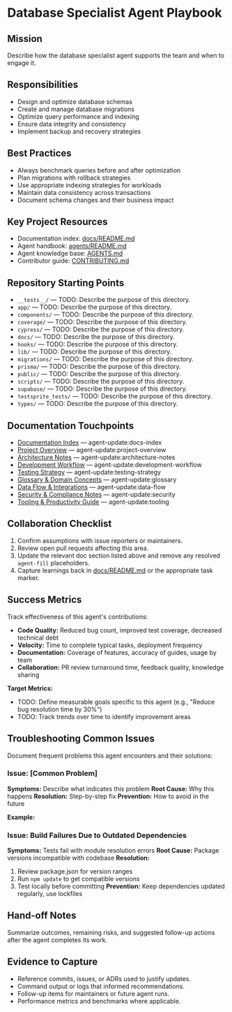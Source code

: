<!-- agent-update:start:agent-database-specialist -->

# Database Specialist Agent Playbook

## Mission

Describe how the database specialist agent supports the team and when to engage it.

## Responsibilities

- Design and optimize database schemas
- Create and manage database migrations
- Optimize query performance and indexing
- Ensure data integrity and consistency
- Implement backup and recovery strategies

## Best Practices

- Always benchmark queries before and after optimization
- Plan migrations with rollback strategies
- Use appropriate indexing strategies for workloads
- Maintain data consistency across transactions
- Document schema changes and their business impact

## Key Project Resources

- Documentation index: [docs/README.md](../docs/README.md)
- Agent handbook: [agents/README.md](./README.md)
- Agent knowledge base: [AGENTS.md](../../AGENTS.md)
- Contributor guide: [CONTRIBUTING.md](../../CONTRIBUTING.md)

## Repository Starting Points

- `__tests__/` — TODO: Describe the purpose of this directory.
- `app/` — TODO: Describe the purpose of this directory.
- `components/` — TODO: Describe the purpose of this directory.
- `coverage/` — TODO: Describe the purpose of this directory.
- `cypress/` — TODO: Describe the purpose of this directory.
- `docs/` — TODO: Describe the purpose of this directory.
- `hooks/` — TODO: Describe the purpose of this directory.
- `lib/` — TODO: Describe the purpose of this directory.
- `migrations/` — TODO: Describe the purpose of this directory.
- `prisma/` — TODO: Describe the purpose of this directory.
- `public/` — TODO: Describe the purpose of this directory.
- `scripts/` — TODO: Describe the purpose of this directory.
- `supabase/` — TODO: Describe the purpose of this directory.
- `testsprite_tests/` — TODO: Describe the purpose of this directory.
- `types/` — TODO: Describe the purpose of this directory.

## Documentation Touchpoints

- [Documentation Index](../docs/README.md) — agent-update:docs-index
- [Project Overview](../docs/project-overview.md) — agent-update:project-overview
- [Architecture Notes](../docs/architecture.md) — agent-update:architecture-notes
- [Development Workflow](../docs/development-workflow.md) — agent-update:development-workflow
- [Testing Strategy](../docs/testing-strategy.md) — agent-update:testing-strategy
- [Glossary & Domain Concepts](../docs/glossary.md) — agent-update:glossary
- [Data Flow & Integrations](../docs/data-flow.md) — agent-update:data-flow
- [Security & Compliance Notes](../docs/security.md) — agent-update:security
- [Tooling & Productivity Guide](../docs/tooling.md) — agent-update:tooling

<!-- agent-readonly:guidance -->

## Collaboration Checklist

1. Confirm assumptions with issue reporters or maintainers.
2. Review open pull requests affecting this area.
3. Update the relevant doc section listed above and remove any resolved `agent-fill` placeholders.
4. Capture learnings back in [docs/README.md](../docs/README.md) or the appropriate task marker.

## Success Metrics

Track effectiveness of this agent's contributions:

- **Code Quality:** Reduced bug count, improved test coverage, decreased technical debt
- **Velocity:** Time to complete typical tasks, deployment frequency
- **Documentation:** Coverage of features, accuracy of guides, usage by team
- **Collaboration:** PR review turnaround time, feedback quality, knowledge sharing

**Target Metrics:**

- TODO: Define measurable goals specific to this agent (e.g., "Reduce bug resolution time by 30%")
- TODO: Track trends over time to identify improvement areas

## Troubleshooting Common Issues

Document frequent problems this agent encounters and their solutions:

### Issue: [Common Problem]

**Symptoms:** Describe what indicates this problem **Root Cause:** Why this happens **Resolution:**
Step-by-step fix **Prevention:** How to avoid in the future

**Example:**

### Issue: Build Failures Due to Outdated Dependencies

**Symptoms:** Tests fail with module resolution errors **Root Cause:** Package versions incompatible
with codebase **Resolution:**

1. Review package.json for version ranges
2. Run `npm update` to get compatible versions
3. Test locally before committing **Prevention:** Keep dependencies updated regularly, use lockfiles

## Hand-off Notes

Summarize outcomes, remaining risks, and suggested follow-up actions after the agent completes its
work.

## Evidence to Capture

- Reference commits, issues, or ADRs used to justify updates.
- Command output or logs that informed recommendations.
- Follow-up items for maintainers or future agent runs.
- Performance metrics and benchmarks where applicable.
<!-- agent-update:end -->

